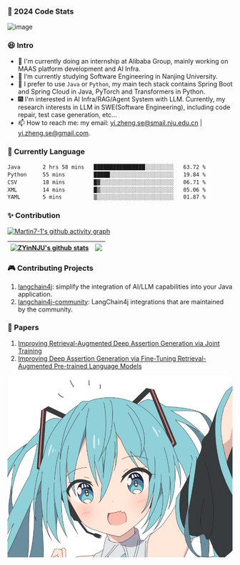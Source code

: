 ### 🔋 2024 Code Stats

<!--
**Martin7-1/Martin7-1** is a ✨ _special_ ✨ repository because its `README.md` (this file) appears on your GitHub profile.
-->

<img width="1142" alt="image" src="https://github.com/user-attachments/assets/2f5c9c64-7a01-4c16-81a8-b67723ad5958" />

### 😆 Intro

* 💼 I'm currently doing an internship at Alibaba Group, mainly working on MAAS platform development and AI Infra.
* 🔭 I‘m currently studying Software Engineering in Nanjing University.
* 🌱 I prefer to use `Java` or `Python`, my main tech stack contains Spring Boot and Spring Cloud in Java, PyTorch and Transformers in Python.
* 🎆 I'm interested in AI Infra/RAG/Agent System with LLM. Currently, my research interests in LLM in SWE(Software Engineering), including code repair, test case generation, etc...
* 📫 How to reach me: my email: yi.zheng.se@smail.nju.edu.cn | yi.zheng.se@gmail.com.

### 🧸 Currently Language

<!--START_SECTION:waka-->

```txt
Java       2 hrs 58 mins   ████████████████░░░░░░░░░   63.72 %
Python     55 mins         █████░░░░░░░░░░░░░░░░░░░░   19.84 %
CSV        18 mins         █▓░░░░░░░░░░░░░░░░░░░░░░░   06.71 %
XML        14 mins         █▒░░░░░░░░░░░░░░░░░░░░░░░   05.06 %
YAML       5 mins          ▒░░░░░░░░░░░░░░░░░░░░░░░░   01.87 %
```

<!--END_SECTION:waka-->

### ✨ Contribution

[![Martin7-1's github activity graph](https://github-readme-activity-graph.vercel.app/graph?username=Martin7-1&theme=github)](https://github.com/ashutosh00710/github-readme-activity-graph)

| <a href="https://github.com/anuraghazra/github-readme-stats"><img align="center" src="https://github-readme-stats.vercel.app/api?username=Martin7-1&count_private=true&count_private=true&theme=tokyonight&include_all_commits=true&hide_border=true" alt="ZYinNJU's github stats" /></a> | <a href="https://github.com/anuraghazra/github-readme-stats"><img align="center" src="https://github-readme-stats.vercel.app/api/top-langs/?username=Martin7-1&layout=compact&theme=tokyonight&hide_border=true" /></a> |
| ------------- | ------------- |

### 🎮 Contributing Projects

1. [langchain4j](https://github.com/langchain4j/langchain4j): simplify the integration of AI/LLM capabilities into your Java application.
2. [langchain4j-community](https://github.com/langchain4j/langchain4j-community): LangChain4j integrations that are maintained by the community.

### 📎 Papers

1. [Improving Retrieval-Augmented Deep Assertion Generation via Joint Training](https://arxiv.org/pdf/2502.10696)
2. [Improving Deep Assertion Generation via Fine-Tuning Retrieval-Augmented Pre-trained Language Models](https://dl.acm.org/doi/pdf/10.1145/3721128)

<div align="center">
<img hight="300" width="700" alt="JPG" align="center" src="https://github.com/Martin7-1/Martin7-1/blob/main/assets/miku.jpg">
</div>

